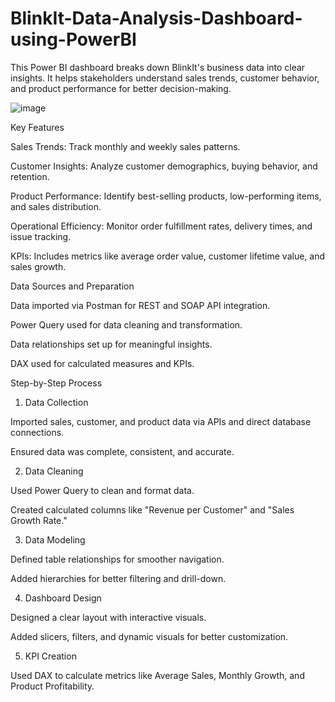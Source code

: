 # BlinkIt-Data-Analysis-Dashboard-using-PowerBI
This Power BI dashboard breaks down BlinkIt's business data into clear insights. It helps stakeholders understand sales trends, customer behavior, and product performance for better decision-making.

![image](https://github.com/user-attachments/assets/a9c0a250-cafd-4b2d-9d09-6ae1316a116e)

Key Features

Sales Trends: Track monthly and weekly sales patterns.

Customer Insights: Analyze customer demographics, buying behavior, and retention.

Product Performance: Identify best-selling products, low-performing items, and sales distribution.

Operational Efficiency: Monitor order fulfillment rates, delivery times, and issue tracking.

KPIs: Includes metrics like average order value, customer lifetime value, and sales growth.

Data Sources and Preparation

Data imported via Postman for REST and SOAP API integration.

Power Query used for data cleaning and transformation.

Data relationships set up for meaningful insights.

DAX used for calculated measures and KPIs.

Step-by-Step Process

1. Data Collection

Imported sales, customer, and product data via APIs and direct database connections.

Ensured data was complete, consistent, and accurate.

2. Data Cleaning

Used Power Query to clean and format data.

Created calculated columns like "Revenue per Customer" and "Sales Growth Rate."

3. Data Modeling

Defined table relationships for smoother navigation.

Added hierarchies for better filtering and drill-down.

4. Dashboard Design

Designed a clear layout with interactive visuals.

Added slicers, filters, and dynamic visuals for better customization.

5. KPI Creation

Used DAX to calculate metrics like Average Sales, Monthly Growth, and Product Profitability.
